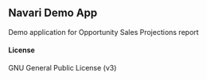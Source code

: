 ## Navari Demo App

Demo application for Opportunity Sales Projections report

#### License

GNU General Public License (v3)